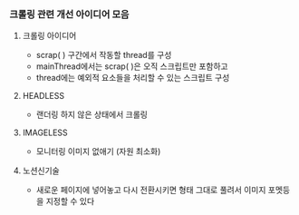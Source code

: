 
### 크롤링 관련 개선 아이디어 모음

1. 크롤링 아이디어
	-  scrap( ) 구간에서 작동할 thread를 구성
	- mainThread에서는 scrap( )은 오직 스크립트만 포함하고
	- thread에는 예외적 요소들을 처리할 수 있는 스크립트 구성

2. HEADLESS
	- 랜더링 하지 않은 상태에서 크롤링

3. IMAGELESS
	- 모니터링 이미지 없애기 (자원 최소화)

4. 노션신기술
	- 새로운 페이지에 넣어놓고 다시 전환시키면 형태 그대로 풀려서 이미지 포멧등을 지정할 수 있다